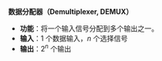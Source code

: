 **数据分配器（Demultiplexer, DEMUX）**

-   **功能**：将一个输入信号分配到多个输出之一。
-   **输入**：1 个数据输入，$n$ 个选择信号
-   **输出**：$2^n$ 个输出